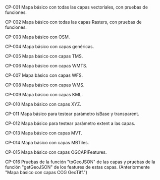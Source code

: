 CP-001
Mapa básico con todas las capas vectoriales, con pruebas de funciones.

CP-002
Mapa básico con todas las capas Rasters, con pruebas de funciones.

CP-003
Mapa básico con OSM.

CP-004
Mapa básico con capas genéricas.

CP-005
Mapa básico con capas TMS.

CP-006
Mapa básico con capas WMTS.

CP-007
Mapa básico con capas WFS.

CP-008
Mapa básico con capas WMS.

CP-009
Mapa básico con capas KML.

CP-010
Mapa básico con capas XYZ.

CP-011
Mapa básico para testear parámetro isBase y transparent.

CP-012
Mapa básico para testear parámetro extent a las capas.

CP-013
Mapa básico con capas MVT.

CP-014
Mapa básico con capas MBTiles.

CP-015
Mapa básico con capas OGCAPIFeatures.

CP-016
Pruebas de la función "toGeoJSON" de las capas y pruebas de la función "getGeoJSON" de los features de estas capas. (Anteriormente "Mapa básico con capas COG GeoTiff.")
